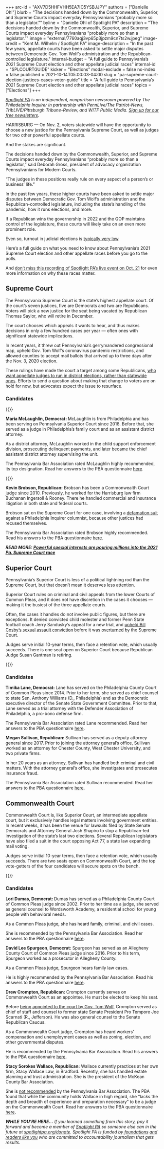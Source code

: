 +++
arc-id = "AXV7D5HHFVHH5EA7IC5YSBJJPY"
authors = ["Danielle Ohl"]
blurb = "The decisions handed down by the Commonwealth, Superior, and Supreme Courts impact everyday Pennsylvanians “probably more so than a legislator.”"
byline = "Danielle Ohl of Spotlight PA"
description = "The decisions handed down by the Commonwealth, Superior, and Supreme Courts impact everyday Pennsylvanians “probably more so than a legislator.”"
image = "external/7760aqj3vp65p3jpzm9cn7ts2w.jpeg"
image-credit = "Kent M. Wilhelm / Spotlight PA"
image-description = "In the past few years, appellate courts have been asked to settle major disputes between Democratic Gov. Tom Wolf’s administration and the Republican-controlled legislature."
internal-budget = "A full guide to Pennsylvania’s 2021 Supreme Court election and other appellate judicial races"
internal-id = "SPLCOURTGUIDE"
kicker = "Elections"
modal-exclude = false
no-index = false
published = 2021-10-14T05:00:03-04:00
slug = "pa-supreme-court-election-justices-cases-voter-guide"
title = "A full guide to Pennsylvania’s 2021 Supreme Court election and other appellate judicial races"
topics = ["Elections"]
+++

<a href="https://lesspage.com/"><i>Spotlight PA</i></a><i> is an independent, nonpartisan newsroom powered by The Philadelphia Inquirer in partnership with PennLive/The Patriot-News, TribLIVE/Pittsburgh Tribune-Review, and WITF Public Media. </i><a href="https://lesspage.com/newsletters"><i>Sign up for our free newsletters</i></a><i>.</i>

HARRISBURG — On Nov. 2, voters statewide will have the opportunity to choose a new justice for the Pennsylvania Supreme Court, as well as judges for two other powerful appellate courts.

And the stakes are significant.

The decisions handed down by the Commonwealth, Superior, and Supreme Courts impact everyday Pennsylvanians “probably more so than a legislator,” said Deborah Gross, president of advocacy organization Pennsylvanians for Modern Courts.

“The judges in these positions really rule on every aspect of a person’s or business’ life.”

<script src="https://lesspage.com/embed.js" async></script><div data-spl-embed-version="1" data-spl-src="https://lesspage.com/embeds/newsletter/"></div>

In the past few years, these higher courts have been asked to settle major disputes between Democratic Gov. Tom Wolf’s administration and the Republican-controlled legislature, including the state’s handling of the pandemic, how it runs elections, and more.

If a Republican wins the governorship in 2022 and the GOP maintains control of the legislature, these courts will likely take on an even more prominent role.

Even so, turnout in judicial elections is <a href="https://www.pennlive.com/news/2017/11/how_was_voter_turnout_in_this.html">typically very low</a>.

Here’s a full guide on what you need to know about Pennsylvania’s 2021 Supreme Court election and other appellate races before you go to the polls.

And <a href="https://lesspage.com/news/2021/10/pa-elections-2021-judicial-appellate/">don’t miss this recording of Spotlight PA’s live event on Oct. 21</a> for even more information on why these races matter.

## Supreme Court

The Pennsylvania Supreme Court is the state’s highest appellate court. Of the court’s seven justices, five are Democrats and two are Republicans. Voters will pick a new justice for the seat being vacated by Republican Thomas Saylor, who will retire in December.

The court chooses which appeals it wants to hear, and thus makes decisions in only a few hundred cases per year — often ones with significant statewide implications.

In recent years, it threw out Pennsylvania’s gerrymandered congressional map, upheld Gov. Tom Wolf’s coronavirus pandemic restrictions, and allowed counties to accept mail ballots that arrived up to three days after the Nov. 3, 2020 election.

These rulings have made the court a target among some Republicans, <a href="https://lesspage.com/news/2021/01/pennsylvania-supreme-court-gerrymandering-judicial-districts/">who want appellate judges to run in district elections, rather than statewide ones</a>. Efforts to send a question about making that change to voters are on hold for now, but advocates expect the issue to resurface.

### Candidates

{{<picture src="external/k6a1kvtzv82cg8mn0wqkfgw2gc.jpeg" description="Superior Court Judge Maria McLaughlin" caption="Superior Court Judge Maria McLaughlin" credit="Maria McLaughlin">}} 

<b>Maria McLaughlin, Democrat: </b>McLaughlin is from Philadelphia and has been serving on Pennsylvania Superior Court since 2018. Before that, she served as a judge in Philadelphia’s family court and as an assistant district attorney.

As a district attorney, McLaughlin worked in the child support enforcement division, prosecuting delinquent payments, and later became the chief assistant district attorney supervising the unit.

The Pennsylvania Bar Association rated McLaughlin highly recommended, its top designation. Read her answers to the PBA questionnaire <a href="https://www.pabar.org/public/news%20releases/21jec/MariaMcLaughlinSupreme.pdf">here</a>.

{{<picture src="external/83nv9h6ec95k9qtgazkz1key9r.jpeg" description="Commonwealth Court Judge Kevin Brobson" caption="Commonwealth Court Judge Kevin Brobson" credit="Campaign handout">}} 

<b>Kevin Brobson, Republican:</b> Brobson has been a Commonwealth Court judge since 2010. Previously, he worked for the Harrisburg law firm Buchanan Ingersoll &amp; Rooney. There he handled commercial and insurance litigation in both state and federal courts.

Brobson sat on the Supreme Court for one case, involving a <a href="https://law.justia.com/cases/pennsylvania/supreme-court/2016/6-eap-2015.html">defamation suit</a> against a Philadelphia Inquirer columnist, because other justices had recused themselves.

The Pennsylvania Bar Association rated Brobson highly recommended. Read his answers to the PBA questionnaire <a href="https://www.pabar.org/public/news%20releases/21jec/KevinBrobsonSupreme.pdf">here</a>.

<b><i>READ MORE: <a href="https://lesspage.com/news/2021/10/pa-supreme-court-election-2021-biggest-donors/">Powerful special interests are pouring millions into the 2021 Pa. Supreme Court race</a></b></i>

## Superior Court

Pennsylvania’s Superior Court is less of a political lightning rod than the Supreme Court, but that doesn’t mean it deserves less attention.

Superior Court rules on criminal and civil appeals from the lower Courts of Common Pleas, and it does not have discretion in the cases it chooses — making it the busiest of the three appellate courts.

Often, the cases it handles do not involve public figures, but there are exceptions. It denied convicted child molester and former Penn State football coach Jerry Sandusky’s appeal for a new trial, and <a href="https://www.inquirer.com/news/bill-cosby-appeal-rejected-prison-andrea-constand-philly-kevin-steele-20191210.html">upheld Bill Cosby’s sexual assault conviction</a> before it was <a href="https://www.inquirer.com/news/bill-cosby-conviction-overturned-appeal-andrea-constand-20210630.html">overturned</a> by the Supreme Court.

Judges serve initial 10-year terms, then face a retention vote, which usually succeeds. There is one seat open on Superior Court because Republican Judge Susan Gantman is retiring.

{{<picture src="external/f50svbsdw4ptkcsrb2178vdk20.jpeg" description="Superior Court candidates Timika Lane (left) and Megan Sullivan." caption="Superior Court candidates Timika Lane (left) and Megan Sullivan." credit="Images via campaigns">}} 

### Candidates

<b>Timika Lane, Democrat: </b>Lane has served on the Philadelphia County Court of Common Pleas since 2014. Prior to her term, she served as chief counsel to state Sen. Anthony Williams (D., Philadelphia) and as the Democratic executive director of the Senate State Government Committee. Prior to that, Lane served as a trial attorney with the Defender Association of Philadelphia, a pro-bono defense firm.

The Pennsylvania Bar Association rated Lane recommended. Read her answers to the PBA questionnaire <a href="https://www.pabar.org/public/news%20releases/21jec/TimikaLaneSuperior.pdf">here</a>.

<b>Megan Sullivan, Republican: </b>Sullivan has served as a deputy attorney general since 2017. Prior to joining the attorney general’s office, Sullivan worked as an attorney for Chester County, West Chester University, and two private firms.

In her 20 years as an attorney, Sullivan has handled both criminal and civil matters. With the attorney general’s office, she investigates and prosecutes insurance fraud.

The Pennsylvania Bar Association rated Sullivan recommended. Read her answers to the PBA questionnaire <a href="https://www.pabar.org/public/news%20releases/21jec/MeganSullivanSuperior.pdf">here</a>.

## Commonwealth Court

Commonwealth Court is, like Superior Court, an intermediate appellate court, but it exclusively handles legal matters involving government entities. In recent weeks, it has been the venue for lawsuits filed by State Senate Democrats and Attorney General Josh Shapiro to stop a Republican-led investigation of the state’s last two elections. Several Republican legislators have also filed a suit in the court opposing Act 77, a state law expanding mail voting.

Judges serve initial 10-year terms, then face a retention vote, which usually succeeds. There are two seats open on Commonwealth Court, and the top vote-getters of the four candidates will secure spots on the bench.

{{<picture src="external/k2kvbe1vq1snfes7gj3962n44w.jpeg" description="From upper left, clockwise: Commonwealth Court candidates David Lee Spurgeon, Drew Crompton, Lori Dumas, Stacy Wallace." caption="From upper left, clockwise: Commonwealth Court candidates David Lee Spurgeon, Drew Crompton, Lori Dumas, Stacy Wallace." credit="Images via campaigns">}} 

### Candidates

<b>Lori Dumas, Democrat: </b>Dumas has served as a Philadelphia County Court of Common Pleas judge since 2002. Prior to her time as a judge, she served as general counsel to Wordsworth Academy, a residential school for young people with behavioral needs.

As a Common Pleas judge, she has heard family, criminal, and civil cases.

She is recommended by the Pennsylvania Bar Association. Read her answers to the PBA questionnaire <a href="https://www.pabar.org/public/news%20releases/21jec/LoriDumasCommonwealth.pdf">here</a>.

<b>David Lee Spurgeon, Democrat:</b> Spurgeon has served as an Allegheny County Court of Common Pleas judge since 2016. Prior to his term, Spurgeon worked as a prosecutor in Allegheny County.

As a Common Pleas judge, Spurgeon hears family law cases.

He is highly recommended by the Pennsylvania Bar Association. Read his answers to the PBA questionnaire <a href="https://www.pabar.org/public/news%20releases/21jec/DavidSpurgeonCommonwealth.pdf">here</a>.

<script src="https://lesspage.com/embed.js" async></script><div data-spl-embed-version="1" data-spl-src="https://lesspage.com/embeds/donate/?teaser_text=If%20you%20learned%20something%20from%20this%20report%2C%20pay%20it%20forward%20and%20become%20a%20member%20of%20Spotlight%20PA%20so%20someone%20else%20can%20in%20the%20future."></div>


<b>Drew Crompton, Republican: </b>Crompton currently serves on Commonwealth Court as an appointee. He must be elected to keep his seat.

Before <a href="https://lesspage.com/news/2019/11/wolf-judicial-vacancies-drew-crompton-commonwealth-court/">being appointed to the court by Gov. Tom Wolf</a>, Crompton served as chief of staff and counsel to former state Senate President Pro Tempore Joe Scarnati (R., Jefferson). He was also general counsel to the Senate Republican Caucus.

As a Commonwealth Court judge, Crompton has heard workers’ compensation and unemployment cases as well as zoning, election, and other governmental disputes.

He is recommended by the Pennsylvania Bar Association. Read his answers to the PBA questionnaire <a href="https://www.pabar.org/public/news%20releases/21jec/AndrewCromptonCommonwealth.pdf">here</a>.

<b>Stacy Sorokes Wallace, Republican:</b> Wallace currently practices at her own firm, Stacy Wallace Law, in Bradford. Recently, she has handled estate planning and trust administration. She is the president of the McKean County Bar Association.

She is <a href="https://www.pabar.org/site/For-Lawyers/Committees-Commissions/Judicial-Evaluation/Resources/JEC-Ratings/2021/Commonwealth-Court">not recommended</a> by the Pennsylvania Bar Association. The PBA found that while the community holds Wallace in high regard, she “lacks the depth and breadth of experience and preparation necessary” to be a judge on the Commonwealth Court. Read her answers to the PBA questionnaire <a href="https://www.pabar.org/public/news%20releases/21jec/StacyWallaceCommonwealth.pdf">here</a>.

<i><b>WHILE YOU’RE HERE...</b></i><i> If you learned something from this story, pay it forward and become a member of </i><a href="https://lesspage.com/"><i>Spotlight PA</i></a><i> so someone else can in the future at </i><a href="http://spotlightpa.org/donate"><i>spotlightpa.org/donate</i></a><i>. Spotlight PA is funded by</i><a href="https://lesspage.com/support"><i> foundations</i></a><i> </i><a href="https://lesspage.com/support"><i>and readers like you</i></a><i> who are committed to accountability journalism that gets results.</i>
